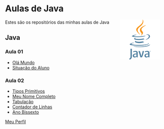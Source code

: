 # Aulas de Java
Estes são os repositórios das minhas aulas de Java
<img align="right" src="img/java.png" width="130">

## Java

### Aula 01
* [Olá Mundo](https://github.com/phStefen/aulas-java/tree/master/projetos/aula-01/OlaMundo)
* [Situação do Aluno](https://github.com/phStefen/aulas-java/tree/master/projetos/aula-01/SituacaoAluno)

### Aula 02
* [Tipos Primitivos](https://github.com/phStefen/aulas-java/tree/master/projetos/aula-02/TiposPrimitivos)
* [Meu Nome Completo](https://github.com/phStefen/aulas-java/tree/master/projetos/aula-02/MeuNome)
* [Tabulação](https://github.com/phStefen/aulas-java/tree/master/projetos/aula-02/Tabulacao)
* [Contador de Linhas](https://github.com/phStefen/aulas-java/tree/master/projetos/aula-02/ContadorLinhas)
* [Ano Bissexto](https://github.com/phStefen/aulas-java/tree/master/projetos/aula-02/AnoBissexto)

[Meu Perfil](http://phstefen.github.io/)
